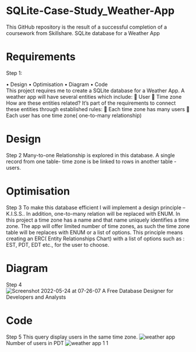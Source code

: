 # SQLite-Case-Study_Weather-App
This GitHub repository is the result of a successful completion of a coursework from Skillshare.
SQLite database for a Weather App

# Requirements
 Step 1:

•	Design
•	Optimisation
•	Diagram
•	Code	
This project requires me to create a SQLite database for a Weather App. A weather app will have several entities which include: 
	User
	Time zone
How are these entities related? It’s part of the requirements to connect these entities through established rules: 
	Each time zone has many users 
	Each user has one time  zone( one-to-many relationship) 

# Design
Step 2
Many-to-one Relationship is explored in this database. A single record from one table- time zone is  be linked to  rows in another table - users.

# Optimisation
Step 3
To make this database efficient I will implement a  design principle – K.I.S.S..  In addition, one-to-many relation will be replaced with ENUM. In this project a time zone has a name and that name uniquely identifies a time zone. The app will offer limited number of time zones, as such the time zone table will be replaces with ENUM or a list of options. This principle means creating an ERC( Entity Relationships Chart) with a list of options such as :  EST, PDT, EDT etc., for the user to choose.  

# Diagram
Step 4
![Screenshot 2022-05-24 at 07-26-07 A Free Database Designer for Developers and Analysts](https://user-images.githubusercontent.com/96391154/169949122-0d1b6109-be12-4c36-924b-1fb0fc9186de.png)


# Code
Step 5
This query display users in the same time zone. 
![weather app](https://user-images.githubusercontent.com/96391154/169944609-f7786203-7b1e-4115-a188-a29d7de58590.png)
Number of users in PDT
![weather app 1 1](https://user-images.githubusercontent.com/96391154/169944638-d6a46641-ebe5-44f8-a1a9-9f6981e111aa.png)


